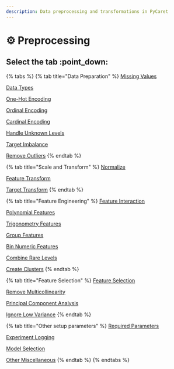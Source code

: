 ```yaml
---
description: Data preprocessing and transformations in PyCaret
---
```


# ⚙ Preprocessing

## Select the tab :point\_down:

{% tabs %}
{% tab title="Data Preparation" %}
[Missing Values](data-preparation.md#missing-values)

[Data Types](data-preparation.md#data-types)

[One-Hot Encoding](data-preparation.md#one-hot-encoding)

[Ordinal Encoding](data-preparation.md#ordinal-encoding)

[Cardinal Encoding](data-preparation.md#cardinal-encoding)

[Handle Unknown Levels](data-preparation.md#handle-unknown-levels)

[Target Imbalance](data-preparation.md#target-imbalance)

[Remove Outliers](data-preparation.md#remove-outliers)
{% endtab %}

{% tab title="Scale and Transform" %}
[Normalize](scale-and-transform.md#normalize)

[Feature Transform](scale-and-transform.md#feature-transform)

[Target Transform](scale-and-transform.md#target-transform)
{% endtab %}

{% tab title="Feature Engineering" %}
[Feature Interaction](feature-engineering.md#feature-interaction)

[Polynomial Features](feature-engineering.md#polynomial-features)

[Trigonometry Features](feature-engineering.md#trigonometry-features)

[Group Features](feature-engineering.md#group-features)

[Bin Numeric Features](feature-engineering.md#bin-numeric-features)

[Combine Rare Levels](feature-engineering.md#combine-rare-levels)

[Create Clusters](feature-engineering.md#create-clusters)
{% endtab %}

{% tab title="Feature Selection" %}
[Feature Selection](feature-selection.md#feature-selection)

[Remove Multicollinearity](feature-selection.md#remove-multicollinearity)

[Principal Component Analysis](feature-selection.md#principal-component-analysis)

[Ignore Low Variance](feature-selection.md#ignore-low-variance)
{% endtab %}

{% tab title="Other setup parameters" %}
[Required Parameters](other-setup-parameters.md#mandatory-parameters)

[Experiment Logging](other-setup-parameters.md#experiment-logging)

[Model Selection](other-setup-parameters.md#model-selection)

[Other Miscellaneous](other-setup-parameters.md#other-miscellaneous)&#x20;
{% endtab %}
{% endtabs %}
